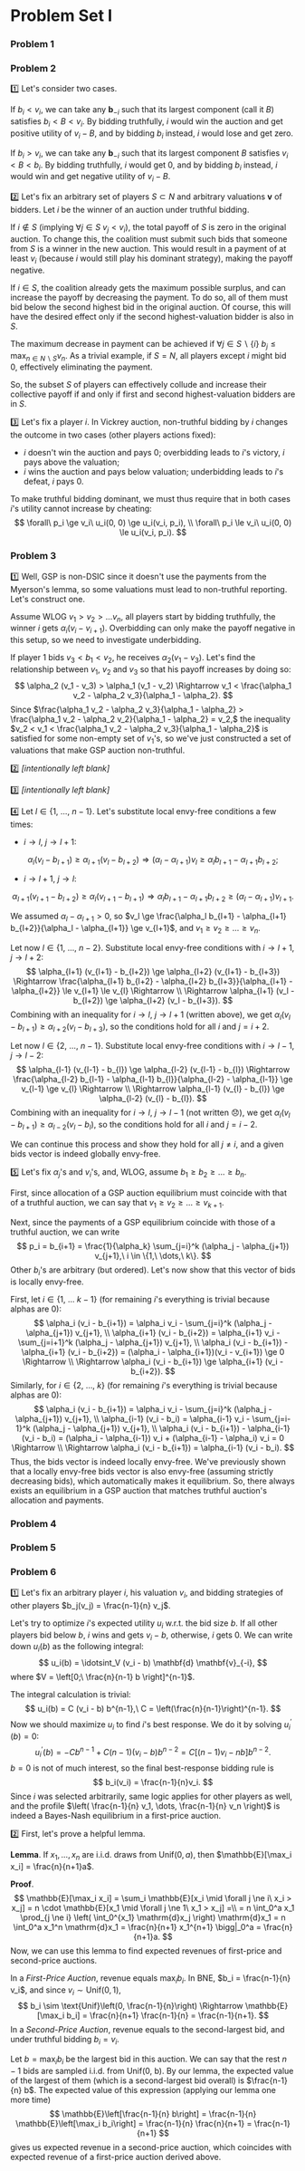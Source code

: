 # Problem Set I

### Problem 1



### Problem 2

:one: Let's consider two cases.

If $b_i < v_i$, we can take any $\mathbf{b}_{-i}$ such that its largest component (call it $B$) satisfies $b_i < B < v_i$. By  bidding truthfully, $i$ would win the auction and get positive utility of $v_i - B$, and by bidding $b_i$ instead, $i$ would lose and get zero. 

If $b_i > v_i$, we can take any $\mathbf{b}_{-i}$ such that its largest component $B$ satisfies $v_i < B < b_i$. By bidding truthfully, $i$ would get 0, and by bidding $b_i$ instead, $i$ would win and get negative utility of $v_i - B$.

:two: Let's fix an arbitrary set of players $S \subset N$ and arbitrary valuations $\mathbf{v}$ of bidders. Let $i$ be the winner of an auction under truthful bidding. 

If $i \notin S$ (implying $\forall j \in S\ v_j < v_i$), the total payoff of $S$ is zero in the original auction. To change this, the coalition must submit such bids that someone from $S$ is a winner in the new auction. This would result in a payment of at least $v_i$ (because $i$ would still play his dominant strategy), making the payoff negative. 

If $i \in S$, the coalition already gets the maximum possible surplus, and can increase the payoff by decreasing the payment. To do so, all of them must bid below the second highest bid in the original auction. Of course, this will have the desired effect only if the second highest-valuation bidder is also in $S$. 

The maximum decrease in payment can be achieved if $\forall j \in S \backslash \{i\}\ b_j \le \max_{n \in N \backslash S} v_n$. As a trivial example, if $S = N$, all players except $i$ might bid 0, effectively eliminating the payment.

So, the subset $S$ of players can effectively collude and increase their collective payoff if and only if first and second highest-valuation bidders are in $S$.

:three: Let's fix a player $i$. In Vickrey auction, non-truthful bidding by $i$ changes the outcome in two cases (other players actions fixed): 

* $i$ doesn't win the auction and pays 0; overbidding leads to $i$'s victory, $i$ pays above the valuation;
* $i$ wins the auction and pays below valuation; underbidding leads to $i$'s defeat, $i$ pays 0.

To make truthful bidding dominant, we must thus require that in both cases $i$'s utility cannot increase by cheating:
$$
\forall\ p_i \ge v_i\ u_i(0, 0) \ge u_i(v_i, p_i), \\
\forall\ p_i \le v_i\ u_i(0, 0) \le u_i(v_i, p_i).
$$

  ### Problem 3

:one: Well, GSP is non-DSIC since it doesn't use the payments from the Myerson's lemma, so some valuations must lead to non-truthful reporting. Let's construct one.

Assume WLOG $v_1 > v_2 > \dots v_n$, all players start by bidding truthfully, the winner $i$ gets $\alpha_i (v_i - v_{i+1})$. Overbidding can only make the payoff negative in this setup, so we need to investigate underbidding. 

If player $1$ bids $v_3 < b_1 < v_2$, he receives $\alpha_2 (v_1 - v_3)$. Let's find the relationship between $v_1$, $v_2$ and $v_3$ so that his payoff increases by doing so:
$$
\alpha_2 (v_1 - v_3) > \alpha_1 (v_1 - v_2) \Rightarrow v_1 < \frac{\alpha_1 v_2 - \alpha_2 v_3}{\alpha_1 - \alpha_2}.
$$
Since $\frac{\alpha_1 v_2 - \alpha_2 v_3}{\alpha_1 - \alpha_2} >  \frac{\alpha_1 v_2 - \alpha_2 v_2}{\alpha_1 - \alpha_2} = v_2,$ the inequality $v_2 < v_1 < \frac{\alpha_1 v_2 - \alpha_2 v_3}{\alpha_1 - \alpha_2}$ is satisfied for some non-empty set of $v_1$'s, so we've just constructed a set of valuations that make GSP auction non-truthful.

:two: *[intentionally left blank]*

:three: *[intentionally left blank]*

:four: Let $l \in \{1,\ \dots,\ n-1\}$. Let's substitute local envy-free conditions a few times:

* $i \to l$, $j \to l+1$:

$$
\alpha_l (v_l - b_{l+1}) \ge \alpha_{l+1} (v_l - b_{l+2}) 
\Rightarrow 
(\alpha_l - \alpha_{l+1}) v_l \ge \alpha_l b_{l+1} - \alpha_{l+1} b_{l+2};
$$

* $i \to l+1$, $j \to l$:

$$
\alpha_{l+1} (v_{l+1} - b_{l+2}) \ge \alpha_l (v_{l+1} - b_{l+1}) 
\Rightarrow 
\alpha_l b_{l+1} - \alpha_{l+1} b_{l+2} \ge (\alpha_l - \alpha_{l+1}) v_{l+1}.
$$

We assumed $\alpha_l - \alpha_{l+1} > 0$, so $v_l \ge \frac{\alpha_l b_{l+1} - \alpha_{l+1} b_{l+2}}{\alpha_l - \alpha_{l+1}} \ge v_{l+1}$, and $v_1 \ge v_2 \ge \dots \ge v_n$.

Let now  $l \in \{1,\ \dots,\ n-2\}$. Substitute local envy-free conditions with $i \to l + 1$, $j \to l+2$:
$$
\alpha_{l+1} (v_{l+1} - b_{l+2}) \ge \alpha_{l+2} (v_{l+1} - b_{l+3}) 
\Rightarrow 
\frac{\alpha_{l+1} b_{l+2} - \alpha_{l+2} b_{l+3}}{\alpha_{l+1} - \alpha_{l+2}} 
\le v_{l+1} \le v_{l} 
\Rightarrow \\ \Rightarrow 
\alpha_{l+1} (v_l - b_{l+2}) \ge \alpha_{l+2} (v_l - b_{l+3}).
$$
Combining with an inequality for $i \to l$, $j \to l+1$ (written above), we get $\alpha_l (v_l - b_{l+1}) \ge \alpha_{l+2} (v_l - b_{l+3})$, so the conditions hold for all $i$ and $j=i+2$. 

Let now $l \in \{2,\ \dots,\ n-1\}$. Substitute local envy-free conditions with  $i \to l-1$, $j \to l-2$: 
$$
\alpha_{l-1} (v_{l-1} - b_{l}) \ge \alpha_{l-2} (v_{l-1} - b_{l}) 
\Rightarrow
\frac{\alpha_{l-2} b_{l-1} - \alpha_{l-1} b_{l}}{\alpha_{l-2} - \alpha_{l-1}} 
\ge v_{l-1} \ge v_{l} 
\Rightarrow \\ \Rightarrow 
\alpha_{l-1} (v_{l} - b_{l}) \ge \alpha_{l-2} (v_{l} - b_{l}).
$$
Combining with an inequality for $i \to l$, $j \to l-1$ (not written :disappointed:), we get $\alpha_l (v_l - b_{l+1}) \ge \alpha_{l-2} (v_l - b_{l})$, so the conditions hold for all $i$ and $j=i-2$.  

We can continue this process and show they hold for all $j \ne i$, and a given bids vector is indeed globally envy-free.

:five: Let's fix $\alpha_j$'s and $v_i$'s, and, WLOG, assume $b_1 \ge b_2 \ge \dots \ge b_n$. 

First, since allocation of a GSP auction equilibrium must coincide with that of a truthful auction, we can say that $v_1  \ge v_2 \ge \dots \ge v_{k+1}$. 

Next, since the payments of a GSP equilibrium coincide with those of a truthful auction, we can write
$$
p_i = b_{i+1} = \frac{1}{\alpha_k} \sum_{j=i}^k (\alpha_j - \alpha_{j+1}) v_{j+1},\ i \in \{1,\ \dots,\ k\}.
$$
Other $b_i$'s are arbitrary (but ordered). Let's now show that this vector of bids is locally envy-free.

First, let $i\in\{1,\ \dots\ k-1\}$ (for remaining $i$'s everything is trivial because alphas are 0):
$$
\alpha_i (v_i - b_{i+1}) = \alpha_i v_i - \sum_{j=i}^k (\alpha_j - \alpha_{j+1}) v_{j+1}, \\
\alpha_{i+1} (v_i - b_{i+2}) = \alpha_{i+1} v_i - \sum_{j=i+1}^k (\alpha_j - \alpha_{j+1}) v_{j+1}, \\
\alpha_i (v_i - b_{i+1}) - \alpha_{i+1} (v_i - b_{i+2}) 
= (\alpha_i - \alpha_{i+1})(v_i - v_{i+1}) \ge 0 
\Rightarrow \\ \Rightarrow 
\alpha_i (v_i - b_{i+1}) \ge \alpha_{i+1} (v_i - b_{i+2}).
$$
Similarly, for $i \in \{2,\ \dots,\ k\}$ (for remaining $i$'s everything is trivial because alphas are 0):
$$
\alpha_i (v_i - b_{i+1}) = \alpha_i v_i - \sum_{j=i}^k (\alpha_j - \alpha_{j+1}) v_{j+1}, \\
\alpha_{i-1} (v_i - b_i) = \alpha_{i-1} v_i - \sum_{j=i-1}^k (\alpha_j - \alpha_{j+1}) v_{j+1}, \\
\alpha_i (v_i - b_{i+1}) - \alpha_{i-1} (v_i - b_i) 
= (\alpha_i - \alpha_{i-1}) v_i + (\alpha_{i-1} - \alpha_i) v_i = 0
\Rightarrow \\ \Rightarrow
\alpha_i (v_i - b_{i+1}) = \alpha_{i-1} (v_i - b_i).
$$
Thus, the bids vector is indeed locally envy-free. We've previously shown that a locally envy-free bids vector is also envy-free (assuming strictly decreasing bids), which automatically makes it equilibrium. So, there always exists an equilibrium in a GSP auction that matches truthful auction's allocation and payments.

### Problem 4



### Problem 5



### Problem 6

:one: Let's fix an arbitrary player $i$, his valuation $v_i$, and bidding strategies of other players $b_j(v_j) = \frac{n-1}{n} v_j$. 

Let's try to optimize $i$'s expected utility $u_i$ w.r.t. the bid size $b$. If all other players bid below $b$, $i$ wins and gets $v_i - b$, otherwise, $i$ gets 0. We can write down $u_i(b)$ as the following integral:
$$
u_i(b) = \idotsint_V (v_i - b) \mathbf{d} \mathbf{v}_{-i},
$$
where $V = \left[0;\ \frac{n}{n-1} b \right]^{n-1}$. 

The integral calculation is trivial:
$$
u_i(b) = C (v_i - b) b^{n-1},\  C = \left(\frac{n}{n-1}\right)^{n-1}.
$$
Now we should maximize $u_i$ to find $i$'s best response. We do it by solving $u_i^\prime(b) = 0$:
$$
u_i^\prime(b) 
    = - C b^{n-1} + C (n-1) (v_i - b) b^{n-2}
    = C \left[(n - 1) v_i - nb\right] b^{n-2}.
$$
$b = 0$ is not of much interest, so the final best-response bidding rule is
$$
b_i(v_i) = \frac{n-1}{n}v_i.
$$
Since $i$ was selected arbitrarily, same logic applies for other players as well, and the profile $\left( \frac{n-1}{n} v_1, \dots, \frac{n-1}{n} v_n \right)$ is indeed a Bayes-Nash equilibrium in a first-price auction.

:two: First, let's prove a helpful lemma.

**Lemma**. If $x_1, \dots, x_n$ are i.i.d. draws from $\text{Unif}(0, a)$, then $\mathbb{E}[\max_i x_i] = \frac{n}{n+1}a$.

**Proof**. 
$$
\mathbb{E}[\max_i x_i] 
    = \sum_i \mathbb{E}[x_i \mid \forall j \ne i\ x_i > x_j] 
    = n \cdot \mathbb{E}[x_1 \mid \forall j \ne 1\ x_1 > x_j] =\\
    = n \int_0^a x_1 \prod_{j \ne i} \left( \int_0^{x_1} \mathrm{d}x_j \right) \mathrm{d}x_1
    = n \int_0^a x_1^n \mathrm{d}x_1
    = \frac{n}{n+1} x_1^{n+1} \bigg|_0^a 
    = \frac{n}{n+1}a.
$$
Now, we can use this lemma to find expected revenues of first-price and second-price auctions.

In a *First-Price Auction*, revenue equals $\max_i b_i$. In BNE, $b_i = \frac{n-1}{n} v_i$, and since $v_i \sim \text{Unif}(0, 1)$,
$$
b_i \sim \text{Unif}\left(0, \frac{n-1}{n}\right) \Rightarrow 
\mathbb{E}[\max_i b_i] = \frac{n}{n+1} \frac{n-1}{n} = \frac{n-1}{n+1}.
$$
In a *Second-Price Auction*, revenue equals to the second-largest bid, and under truthful bidding $b_i = v_i$. 

Let $b=\max_i b_i$ be the largest bid in this auction. We can say that the rest $n-1$ bids are sampled i.i.d. from $\text{Unif(0, b)}$. By our lemma, the expected value of the largest of them (which is a second-largest bid overall) is $\frac{n-1}{n} b$. The expected value of this expression (applying our lemma one more time)
$$
\mathbb{E}\left[\frac{n-1}{n} b\right] = \frac{n-1}{n} \mathbb{E}\left[\max_i b_i\right] = \frac{n-1}{n} \frac{n}{n+1} = \frac{n-1}{n+1}
$$
gives us expected revenue in a second-price auction, which coincides with expected revenue of a first-price auction derived above.